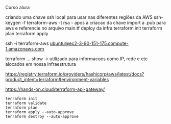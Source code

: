 Curso alura

criando uma chave ssh local para usar nas diferentes regiões da AWS
    ssh-keygen -f terraform-aws -t rsa 
        - apos a criacao da chave import a .pub para aws e referencie no arquivo main.tf
    deploy da infra
        terraform init
        terraform plan
        terraform apply

ssh -i terraform-aws ubuntu@ec2-3-90-151-175.compute-1.amazonaws.com

terraform ...
    show ->  utilizado para informacoes como IP, rede e etc alocados em nossa infraestrutura


https://registry.terraform.io/providers/hashicorp/aws/latest/docs?product_intent=terraform#environment-variables






https://hands-on.cloud/terraform-api-gateway/

    terraform init
    terraform validate
    terraform plan
    terraform apply --auto-approve
    terraform destroy --auto-approve